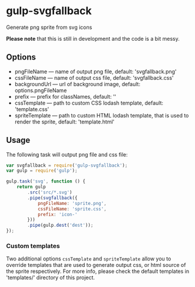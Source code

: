 gulp-svgfallback
================

Generate png sprite from svg icons

**Please note** that this is still in development and the code is a bit messy.

## Options

* pngFileName — name of output png file, default: 'svgfallback.png'
* cssFileName — name of output css file, default: 'svgfallback.css'
* backgroundUrl — url of background image, default: options.pngFileName
* prefix — prefix for classNames, default: ''
* cssTemplate — path to custom CSS lodash template, default: 'template.css'
* spriteTemplate — path to custom HTML lodash template,
  that is used to render the sprite, default: 'template.html'

## Usage

The following task will output png file and css file:

```js
var svgfallback = require('gulp-svgfallback');
var gulp = require('gulp');

gulp.task('svg', function () {
    return gulp
        .src('src/*.svg')
        .pipe(svgfallback({
            pngFileName: 'sprite.png',
            cssFileName: 'sprite.css',
            prefix: 'icon-'
        }))
        .pipe(gulp.dest('dest'));
});
```

### Custom templates

Two additional options `cssTemplate` and `spriteTemplate` allow you
to override templates that are used to generate output css, or html source of
the sprite respectively. For more info, please check the default templates
in 'templates/' directory of this project.
